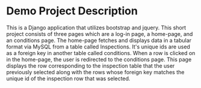 # Demo Project Description

This is a Django application that utilizes bootstrap and jquery. This short project consists of three pages which are a log-in page, a home-page, and an conditions page. The home-page fetches and displays data in a tabular format via MySQL from a table called Inspections. It's unique ids are used as a foreign key in another table called conditions. When a row is clicked on in the home-page, the user is redirected to the conditions page. This page displays the row corresponding to the inspection table that the user previously selected along with the rows whose foreign key matches the unique id of the inspection row that was selected.
